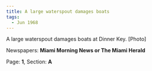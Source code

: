 ```yaml
---  
title: A large waterspout damages boats  
tags:  
  - Jun 1968  
---  
```

  
A large waterspout damages boats at Dinner Key. [Photo]  
  
Newspapers: **Miami Morning News or The Miami Herald**  
  
Page: **1**, Section: **A** 
